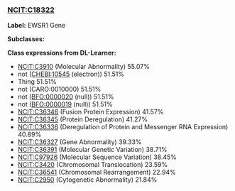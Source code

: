 
### [NCIT:C18322](http://purl.obolibrary.org/obo/NCIT_C18322)
**Label:** EWSR1 Gene

**Subclasses:** 

**Class expressions from DL-Learner:**

- [NCIT:C3910](http://purl.obolibrary.org/obo/NCIT_C3910) (Molecular Abnormality) 55.07%
- not ([CHEBI:10545](http://purl.obolibrary.org/obo/CHEBI_10545) (electron)) 51.51%
- Thing 51.51%
- not (CARO:0010000) 51.51%
- not ([BFO:0000020](http://purl.obolibrary.org/obo/BFO_0000020) (null)) 51.51%
- not ([BFO:0000019](http://purl.obolibrary.org/obo/BFO_0000019) (null)) 51.51%
- [NCIT:C36346](http://purl.obolibrary.org/obo/NCIT_C36346) (Fusion Protein Expression) 41.57%
- [NCIT:C36345](http://purl.obolibrary.org/obo/NCIT_C36345) (Protein Deregulation) 41.27%
- [NCIT:C36336](http://purl.obolibrary.org/obo/NCIT_C36336) (Deregulation of Protein and Messenger RNA Expression) 40.89%
- [NCIT:C36327](http://purl.obolibrary.org/obo/NCIT_C36327) (Gene Abnormality) 39.33%
- [NCIT:C36391](http://purl.obolibrary.org/obo/NCIT_C36391) (Molecular Genetic Variation) 38.71%
- [NCIT:C97926](http://purl.obolibrary.org/obo/NCIT_C97926) (Molecular Sequence Variation) 38.45%
- [NCIT:C3420](http://purl.obolibrary.org/obo/NCIT_C3420) (Chromosomal Translocation) 23.59%
- [NCIT:C36541](http://purl.obolibrary.org/obo/NCIT_C36541) (Chromosomal Rearrangement) 22.94%
- [NCIT:C2950](http://purl.obolibrary.org/obo/NCIT_C2950) (Cytogenetic Abnormality) 21.84%


